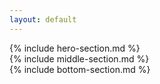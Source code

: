```yaml
---
layout: default
---
```


<div class="hero-section">
{% include hero-section.md %}
</div>

<div class="middle-section">
{% include middle-section.md %}
</div>

<div class="bottom-section">
{% include bottom-section.md %}
</div>
